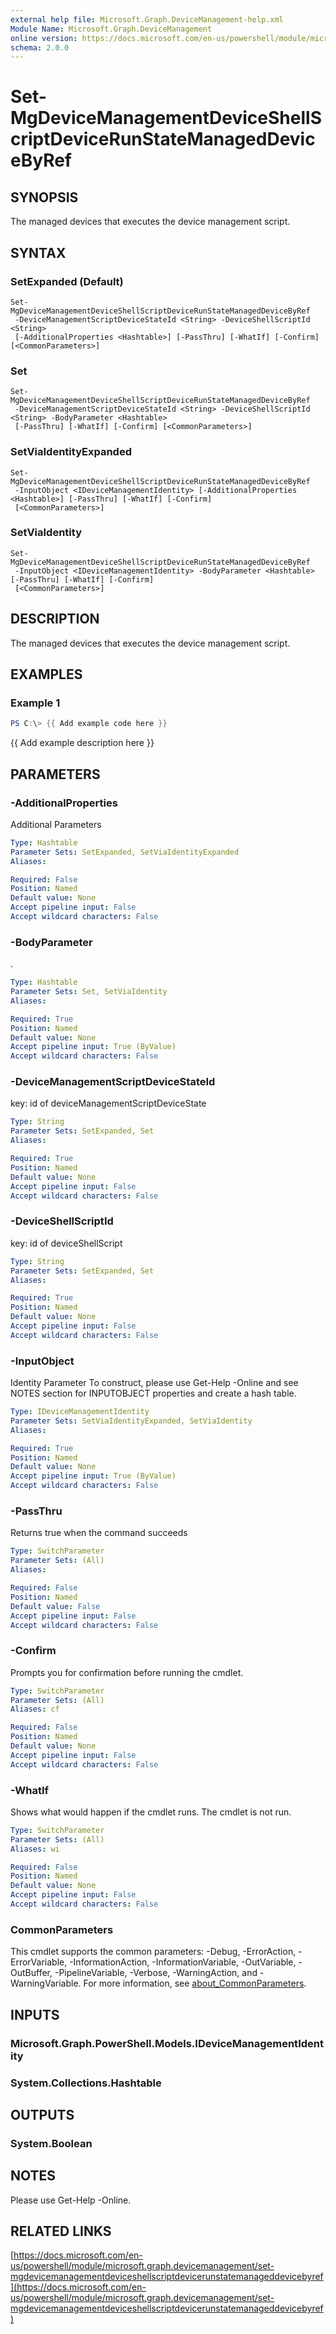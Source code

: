 ```yaml
---
external help file: Microsoft.Graph.DeviceManagement-help.xml
Module Name: Microsoft.Graph.DeviceManagement
online version: https://docs.microsoft.com/en-us/powershell/module/microsoft.graph.devicemanagement/set-mgdevicemanagementdeviceshellscriptdevicerunstatemanageddevicebyref
schema: 2.0.0
---
```


# Set-MgDeviceManagementDeviceShellScriptDeviceRunStateManagedDeviceByRef

## SYNOPSIS
The managed devices that executes the device management script.

## SYNTAX

### SetExpanded (Default)
```
Set-MgDeviceManagementDeviceShellScriptDeviceRunStateManagedDeviceByRef
 -DeviceManagementScriptDeviceStateId <String> -DeviceShellScriptId <String>
 [-AdditionalProperties <Hashtable>] [-PassThru] [-WhatIf] [-Confirm] [<CommonParameters>]
```

### Set
```
Set-MgDeviceManagementDeviceShellScriptDeviceRunStateManagedDeviceByRef
 -DeviceManagementScriptDeviceStateId <String> -DeviceShellScriptId <String> -BodyParameter <Hashtable>
 [-PassThru] [-WhatIf] [-Confirm] [<CommonParameters>]
```

### SetViaIdentityExpanded
```
Set-MgDeviceManagementDeviceShellScriptDeviceRunStateManagedDeviceByRef
 -InputObject <IDeviceManagementIdentity> [-AdditionalProperties <Hashtable>] [-PassThru] [-WhatIf] [-Confirm]
 [<CommonParameters>]
```

### SetViaIdentity
```
Set-MgDeviceManagementDeviceShellScriptDeviceRunStateManagedDeviceByRef
 -InputObject <IDeviceManagementIdentity> -BodyParameter <Hashtable> [-PassThru] [-WhatIf] [-Confirm]
 [<CommonParameters>]
```

## DESCRIPTION
The managed devices that executes the device management script.

## EXAMPLES

### Example 1
```powershell
PS C:\> {{ Add example code here }}
```

{{ Add example description here }}

## PARAMETERS

### -AdditionalProperties
Additional Parameters

```yaml
Type: Hashtable
Parameter Sets: SetExpanded, SetViaIdentityExpanded
Aliases:

Required: False
Position: Named
Default value: None
Accept pipeline input: False
Accept wildcard characters: False
```

### -BodyParameter
.

```yaml
Type: Hashtable
Parameter Sets: Set, SetViaIdentity
Aliases:

Required: True
Position: Named
Default value: None
Accept pipeline input: True (ByValue)
Accept wildcard characters: False
```

### -DeviceManagementScriptDeviceStateId
key: id of deviceManagementScriptDeviceState

```yaml
Type: String
Parameter Sets: SetExpanded, Set
Aliases:

Required: True
Position: Named
Default value: None
Accept pipeline input: False
Accept wildcard characters: False
```

### -DeviceShellScriptId
key: id of deviceShellScript

```yaml
Type: String
Parameter Sets: SetExpanded, Set
Aliases:

Required: True
Position: Named
Default value: None
Accept pipeline input: False
Accept wildcard characters: False
```

### -InputObject
Identity Parameter
To construct, please use Get-Help -Online and see NOTES section for INPUTOBJECT properties and create a hash table.

```yaml
Type: IDeviceManagementIdentity
Parameter Sets: SetViaIdentityExpanded, SetViaIdentity
Aliases:

Required: True
Position: Named
Default value: None
Accept pipeline input: True (ByValue)
Accept wildcard characters: False
```

### -PassThru
Returns true when the command succeeds

```yaml
Type: SwitchParameter
Parameter Sets: (All)
Aliases:

Required: False
Position: Named
Default value: False
Accept pipeline input: False
Accept wildcard characters: False
```

### -Confirm
Prompts you for confirmation before running the cmdlet.

```yaml
Type: SwitchParameter
Parameter Sets: (All)
Aliases: cf

Required: False
Position: Named
Default value: None
Accept pipeline input: False
Accept wildcard characters: False
```

### -WhatIf
Shows what would happen if the cmdlet runs.
The cmdlet is not run.

```yaml
Type: SwitchParameter
Parameter Sets: (All)
Aliases: wi

Required: False
Position: Named
Default value: None
Accept pipeline input: False
Accept wildcard characters: False
```

### CommonParameters
This cmdlet supports the common parameters: -Debug, -ErrorAction, -ErrorVariable, -InformationAction, -InformationVariable, -OutVariable, -OutBuffer, -PipelineVariable, -Verbose, -WarningAction, and -WarningVariable. For more information, see [about_CommonParameters](http://go.microsoft.com/fwlink/?LinkID=113216).

## INPUTS

### Microsoft.Graph.PowerShell.Models.IDeviceManagementIdentity
### System.Collections.Hashtable
## OUTPUTS

### System.Boolean
## NOTES
Please use Get-Help -Online.

## RELATED LINKS

[https://docs.microsoft.com/en-us/powershell/module/microsoft.graph.devicemanagement/set-mgdevicemanagementdeviceshellscriptdevicerunstatemanageddevicebyref](https://docs.microsoft.com/en-us/powershell/module/microsoft.graph.devicemanagement/set-mgdevicemanagementdeviceshellscriptdevicerunstatemanageddevicebyref)

